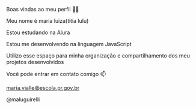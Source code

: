 Boas vindas ao meu perfil 💙💙

Meu nome é maria luiza(titia lulu)

Estou estudando na Alura

Estou me desenvolvendo na linguagem JavaScript

Utilizo esse espaço para minha organização e compartilhamento dos meu projetos desenvolvidos

Você pode entrar em contato comigo 📫

maria.vialle@escola.pr.gov.br

@maluguirelli
